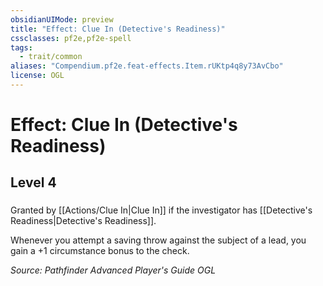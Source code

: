 ```yaml
---
obsidianUIMode: preview
title: "Effect: Clue In (Detective's Readiness)"
cssclasses: pf2e,pf2e-spell
tags:
  - trait/common
aliases: "Compendium.pf2e.feat-effects.Item.rUKtp4q8y73AvCbo"
license: OGL
---
```

# Effect: Clue In (Detective's Readiness)
## Level 4
### 






Granted by [[Actions/Clue In|Clue In]] if the investigator has [[Detective's Readiness|Detective's Readiness]].

Whenever you attempt a saving throw against the subject of a lead, you gain a +1 circumstance bonus to the check.

*Source: Pathfinder Advanced Player's Guide*
*OGL*